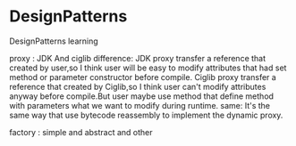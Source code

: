 # DesignPatterns
DesignPatterns learning

proxy : JDK And ciglib 
	difference:
		JDK proxy transfer a reference that created by user,so I think user will be easy to modify attributes that had set method or parameter constructor before compile.
		Ciglib proxy transfer a reference that created by Ciglib,so I think user can't modify attributes anyway before compile.But user maybe use method that define method with parameters what we want to modify during runtime.
	same:
		It's the same way that use bytecode reassembly to implement the dynamic proxy.
		
factory : simple and abstract and other
